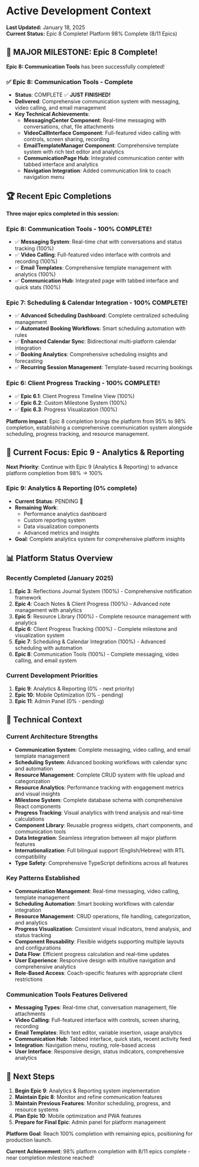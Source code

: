 # Active Development Context

**Last Updated:** January 18, 2025  
**Current Status:** Epic 8 Complete! Platform 98% Complete (8/11 Epics)

## 🎉 MAJOR MILESTONE: Epic 8 Complete!

**Epic 8: Communication Tools** has been successfully completed!

### ✅ Epic 8: Communication Tools - Complete
- **Status**: COMPLETE ✅ **JUST FINISHED!**
- **Delivered**: Comprehensive communication system with messaging, video calling, and email management
- **Key Technical Achievements**: 
  - **MessagingCenter Component**: Real-time messaging with conversations, chat, file attachments
  - **VideoCallInterface Component**: Full-featured video calling with controls, screen sharing, recording
  - **EmailTemplateManager Component**: Comprehensive template system with rich text editor and analytics
  - **CommunicationPage Hub**: Integrated communication center with tabbed interface and analytics
  - **Navigation Integration**: Added communication link to coach navigation menu

## 🏆 Recent Epic Completions

**Three major epics completed in this session:**

### Epic 8: Communication Tools - 100% COMPLETE!
- ✅ **Messaging System**: Real-time chat with conversations and status tracking (100%)
- ✅ **Video Calling**: Full-featured video interface with controls and recording (100%) 
- ✅ **Email Templates**: Comprehensive template management with analytics (100%)
- ✅ **Communication Hub**: Integrated page with tabbed interface and quick stats (100%)

### Epic 7: Scheduling & Calendar Integration - 100% COMPLETE!
- ✅ **Advanced Scheduling Dashboard**: Complete centralized scheduling management
- ✅ **Automated Booking Workflows**: Smart scheduling automation with rules
- ✅ **Enhanced Calendar Sync**: Bidirectional multi-platform calendar integration
- ✅ **Booking Analytics**: Comprehensive scheduling insights and forecasting
- ✅ **Recurring Session Management**: Template-based recurring bookings

### Epic 6: Client Progress Tracking - 100% COMPLETE!
- ✅ **Epic 6.1**: Client Progress Timeline View (100%)
- ✅ **Epic 6.2**: Custom Milestone System (100%) 
- ✅ **Epic 6.3**: Progress Visualization (100%)

**Platform Impact**: Epic 8 completion brings the platform from 95% to 98% completion, establishing a comprehensive communication system alongside scheduling, progress tracking, and resource management.

## 🎯 Current Focus: Epic 9 - Analytics & Reporting

**Next Priority**: Continue with Epic 9 (Analytics & Reporting) to advance platform completion from 98% → 100%

### Epic 9: Analytics & Reporting (0% complete)
- **Current Status**: PENDING 🚧
- **Remaining Work**: 
  - Performance analytics dashboard
  - Custom reporting system
  - Data visualization components
  - Advanced metrics and insights
- **Goal**: Complete analytics system for comprehensive platform insights

## 📊 Platform Status Overview

### Recently Completed (January 2025)
1. **Epic 3**: Reflections Journal System (100%) - Comprehensive notification framework
2. **Epic 4**: Coach Notes & Client Progress (100%) - Advanced note management with analytics
3. **Epic 5**: Resource Library (100%) - Complete resource management with analytics
4. **Epic 6**: Client Progress Tracking (100%) - Complete milestone and visualization system
5. **Epic 7**: Scheduling & Calendar Integration (100%) - Advanced scheduling with automation
6. **Epic 8**: Communication Tools (100%) - Complete messaging, video calling, and email system

### Current Development Priorities
1. **Epic 9**: Analytics & Reporting (0% - next priority)
2. **Epic 10**: Mobile Optimization (0% - pending)
3. **Epic 11**: Admin Panel (0% - pending)

## 🔧 Technical Context

### Current Architecture Strengths
- **Communication System**: Complete messaging, video calling, and email template management
- **Scheduling System**: Advanced booking workflows with calendar sync and automation
- **Resource Management**: Complete CRUD system with file upload and categorization
- **Resource Analytics**: Performance tracking with engagement metrics and visual insights
- **Milestone System**: Complete database schema with comprehensive React components
- **Progress Tracking**: Visual analytics with trend analysis and real-time calculations
- **Component Library**: Reusable progress widgets, chart components, and communication tools
- **Data Integration**: Seamless integration between all major platform features
- **Internationalization**: Full bilingual support (English/Hebrew) with RTL compatibility
- **Type Safety**: Comprehensive TypeScript definitions across all features

### Key Patterns Established
- **Communication Management**: Real-time messaging, video calling, template management
- **Scheduling Automation**: Smart booking workflows with calendar integration
- **Resource Management**: CRUD operations, file handling, categorization, and analytics
- **Progress Visualization**: Consistent visual indicators, trend analysis, and status tracking
- **Component Reusability**: Flexible widgets supporting multiple layouts and configurations
- **Data Flow**: Efficient progress calculation and real-time updates
- **User Experience**: Responsive design with intuitive navigation and comprehensive analytics
- **Role-Based Access**: Coach-specific features with appropriate client restrictions

### Communication Tools Features Delivered
- **Messaging Types**: Real-time chat, conversation management, file attachments
- **Video Calling**: Full-featured interface with controls, screen sharing, recording
- **Email Templates**: Rich text editor, variable insertion, usage analytics
- **Communication Hub**: Tabbed interface, quick stats, recent activity feed
- **Integration**: Navigation menu, routing, role-based access
- **User Interface**: Responsive design, status indicators, comprehensive analytics

## 🚀 Next Steps

1. **Begin Epic 9**: Analytics & Reporting system implementation
2. **Maintain Epic 8**: Monitor and refine communication features
3. **Maintain Previous Features**: Monitor scheduling, progress, and resource systems
4. **Plan Epic 10**: Mobile optimization and PWA features
5. **Prepare for Final Epic**: Admin panel for platform management

**Platform Goal**: Reach 100% completion with remaining epics, positioning for production launch.

**Current Achievement**: 98% platform completion with 8/11 epics complete - near completion milestone reached!